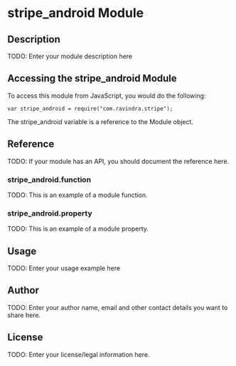 # stripe_android Module

## Description

TODO: Enter your module description here

## Accessing the stripe_android Module

To access this module from JavaScript, you would do the following:

    var stripe_android = require("com.ravindra.stripe");

The stripe_android variable is a reference to the Module object.

## Reference

TODO: If your module has an API, you should document
the reference here.

### stripe_android.function

TODO: This is an example of a module function.

### stripe_android.property

TODO: This is an example of a module property.

## Usage

TODO: Enter your usage example here

## Author

TODO: Enter your author name, email and other contact
details you want to share here.

## License

TODO: Enter your license/legal information here.
